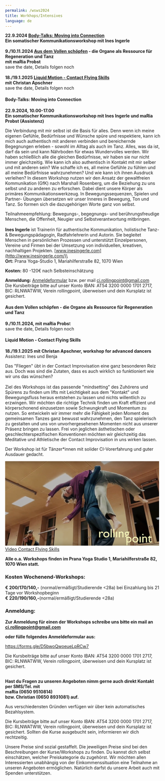 ```yaml
---
permalink: /wsws2024
title: Workhops/Intensives
language: de
---
```

**22.9.2024 [Body-Talks: Moving into Connection](#bodytalks)**\
**Ein somatischer Kommunikationsworkshop mit Ines Ingerle**\
\
**9./10.11.2024 [Aus dem Vollen schöpfen](#organs) - die Organe als Ressource für Regeneration und Tanz**\
**mit maRia Probst**\
save the date, Details folgen noch\
\
**18./19.1.2025 [Liquid Motion - Contact Flying Skills](#flyingskills)**\
**mit Christan Apschner**\
save the date, Details folgen noch

<div class="named-anchor" id="bodytalks"></div>

#### Body-Talks: Moving into Connection 

**22.9.2024, 10.00-17.00\
Ein somatischer Kommunikationsworkshop mit Ines Ingerle und maRia Probst (Assistenz)**

Die Verbindung mit mir selbst ist die Basis für alles. Denn wenn ich meine eigenen Gefühle,
Bedürfnisse und Wünsche spüre und respektiere, kann ich mich auch authentisch mit anderen
verbinden und bereichernde Begegnungen erleben - sowohl im Alltag als auch im Tanz. Alles, was
da ist, darf da sein und kann Nährboden für etwas Wundervolles werden. Wir haben schließlich
alle die gleichen Bedürfnisse, wir haben sie nur nicht immer gleichzeitig.
Wie kann ich also authentisch in Kontakt mit mir selber und mit anderen sein?
Wie schaffe ich es, all meine Gefühle zu fühlen und all meine Bedürfnisse wahrzunehmen?
Und wie kann ich ihnen Ausdruck verleihen?
In diesem Workshop nutzen wir den Ansatz der gewaltfreien Kommunikation (GfK) nach Marshall
Rosenberg, um die Beziehung zu uns selbst und zu anderen zu erforschen. Dabei dient unsere
Körper als primäres Kommunikationswerkzeug. In Bewegungssequenzen, Spielen und Partner-
Übungen übersetzen wir unser Inneres in Bewegung, Ton und Tanz. So formen sich die
dazugehörigen Worte ganz von selbst.

Teilnahmeempfehlung: Bewegungs-, begegnungs- und berührungsfreudige Menschen, die
Offenheit, Neugier und Selbstverantwortung mitbringen.\
\
**Ines Ingerle** ist Trainerin für authentische Kommunikation, holistische Tanz- & Bewegungspädagogin, Radfahrlehrerin und Autorin. Sie begleitet Menschen in persönlichen Prozessen und unterstützt Einzelpersonen, Vereine und Firmen bei der Umsetzung von individuellen, kreativen, nachhaltigen Projekten. [www.inesingerle.com](http://www.inesingerle.com/)\
\
**Ort:** Prana Yoga-Studio 1, Mariahilferstraße 82, 1070 Wien

**Kosten:** 80 -120€ nach Selbsteinschätzung

**Anmeldung:** [Anmeldeformular](https://docs.google.com/forms/d/e/1FAIpQLSekDuPKjsMIN0sYaTr4EIgyTsUNC7hQdpiOAsjrwvsv-DpXmw/viewform) bzw. per mail ci.rollingpoint@gmail.com\
Die Kursbeiträge bitte auf unser Konto IBAN: AT54 3200 0000 1701 2717, BIC: RLNWATWW, Verein rollingpoint, überweisen und dein Kursplatz ist gesichert.

<div class="named-anchor" id="organs"></div>

#### **Aus dem Vollen schöpfen - die Organe als Ressource für Regeneration und Tanz**

**9./10.11.2024, mit maRia Probs**t\
save the date, Details folgen noch

<div class="named-anchor" id="flyingskills"></div>

#### **Liquid Motion - Contact Flying Skills**

**18./19.1.2025 mit Christan Apschner, workshop for advanced dancers**\
Assistenz: Ines und Benja 

Das "Fliegen" übt in der Contact Improvisation eine ganz besonderen Reiz aus. Doch was sind  die Zutaten, dass es auch wirklich so funktioniert wie wir uns das wünschen?\
\
Ziel des Workshops ist das passende "mindsetting" des Zuhörens und Spürens zu finden um lifts mit Leichtigkeit aus dem "Kontakt" und Bewegungsfluss heraus entstehen zu lassen und nichts willentlich zu erzwingen. Wir möchten die richtige Technik finden um Kraft effizient und körperschonend einzusetzen sowie Schwungkraft und Momentum zu nutzen. So entwickeln wir immer mehr die Fähigkeit jeden Moment des gemeinsamen Tanzes ganz bewusst wahrzunehmen, den Tanz spielerisch zu gestalten und uns von unvorhergesehenen Momenten nicht aus unserer Präsenz bringen zu lassen. Frei von jeglichen ästhetischen oder geschlechterspezifischen Konventionen möchten wir gleichzeitig das Meditative und Athletische der Contact Improvisation in uns wirken lassen.

Der Workshop ist für Tänzer*innen mit solider CI-Vorerfahrung und guter Ausdauer gedacht.

<div class="imglink"><a target="_blank" href="https://www.youtube.com/watch?v=6tbJKhYSShk"><img src="/assets/uploads/bildschirmfoto-2023-12-03-um-21.32.38.png" alt="" /><div>Video Contact Flying Skills</div></a></div>

[](#orga)

**Alle o.a. Workshops finden im Prana Yoga Studio 1, Mariahilferstraße 82, 1070 Wien statt.**

### **Kosten Wochenend-Workshops:**

**€ 200/170/140,-** (normal/ermäßigt/Studierende <28a) bei Einzahlung bis 21 Tage vor Workshopbeginn\
**€ 220/190/160,-**(normal/ermäßigt/Studierende <28a) 

### Anmeldung:

**Zur Anmeldung für einen der Workshops schreibe uns bitte ein mail an ci.rollingpoint@gmail.com**

**oder fülle folgendes Anmeldeformular aus:**

<https://forms.gle/D5bwoQwoeueLpRCw7>

Die Kursbeiträge bitte auf unser Konto IBAN: AT54 3200 0000 1701 2717, BIC: RLNWATWW, Verein rollingpoint, überweisen und dein Kursplatz ist gesichert.

\
**Hast du Fragen zu unseren Angeboten nimm gerne auch direkt Kontakt per SMS/Tel. mit**\
**maRia (0650 9510814)**\
**bzw. Christian (0650 8931081) auf.**

Aus verschiedensten Gründen verfügen wir über kein automatisches Bezahlsystem.

Die Kursbeiträge bitte auf unser Konto IBAN: AT54 3200 0000 1701 2717, BIC: RLNWATWW, Verein rollingpoint, überweisen und dein Kursplatz ist gesichert. Sollten die Kurse ausgebucht sein, informieren wir dich rechtzeitig.

Unsere Preise sind sozial gestaffelt. Die jeweiligen Preise sind bei den Beschreibungen der Kurse/Workshops zu finden. Du kannst dich selbst einschätzen, welcher Preiskategorie du zugehörst. Wir möchten allen Interessierten unabhängig von der Einkommenssituation eine Teilnahme an unseren Angeboten ermöglichen. Natürlich darfst du unsere Arbeit auch mit Spenden unterstützen.